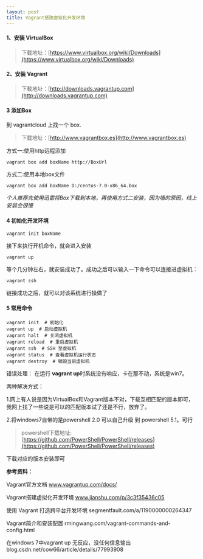 ```yaml
---
layout: post
title: Vagrant搭建虚拟化开发环境
---
```


#### 1、安装 VirtualBox
>   下载地址：[https://www.virtualbox.org/wiki/Downloads](https://www.virtualbox.org/wiki/Downloads)

#### 2、安装 Vagrant
>   下载地址：[http://downloads.vagrantup.com](http://downloads.vagrantup.com)
<!-- more -->

#### 3 添加Box
到 vagrantcloud 上找一个 box.
>下载地址：[http://www.vagrantbox.es](http://www.vagrantbox.es)

方式一:使用http远程添加
    
    vagrant box add boxName http://BoxUrl

方式二:使用本地box文件   

    vagrant box add boxName D:/centos-7.0-x86_64.box

*个人推荐先使用迅雷将Box下载到本地，再使用方式二安装，因为墙的原因，线上安装会很慢*

#### 4 初始化开发环境

    vagrant init boxName

接下来执行开机命令，就会进入安装

    vagrant up

等个几分钟左右，就安装成功了。成功之后可以输入一下命令可以连接进虚拟机：

    vagrant ssh

链接成功之后，就可以对该系统进行操做了

#### 5 常用命令
    vagrant init  # 初始化
    vagrant up  # 启动虚拟机
    vagrant halt  # 关闭虚拟机
    vagrant reload  # 重启虚拟机
    vagrant ssh  # SSH 至虚拟机
    vagrant status  # 查看虚拟机运行状态
    vagrant destroy  # 销毁当前虚拟机

错误处理：
在运行 **vagrant up**时系统没有响应，卡在那不动，系统是win7。

两种解决方式：

1.网上有人说是因为VirtualBox和Vagrant版本不对，下载互相匹配的版本即可，我网上找了一些说是可以的匹配版本试了还是不行，放弃了。

2.将windows7自带的是powershell 2.0 可以自己升级 到 powershell 5.1。可行
> powershell下载地址:[https://github.com/PowerShell/PowerShell/releases](https://github.com/PowerShell/PowerShell/releases) 

下载对应的版本安装即可

**参考资料：**

 Vagrant官方文档 www.vagrantup.com/docs/

Vagrant搭建虚拟化开发环境 www.jianshu.com/p/3c3f35436c05

使用 Vagrant 打造跨平台开发环境 segmentfault.com/a/1190000000264347

Vagrant简介和安装配置 rmingwang.com/vagrant-commands-and-config.html

在windows 7中vagrant up 无反应，没任何信息输出 blog.csdn.net/cow66/article/details/77993908




